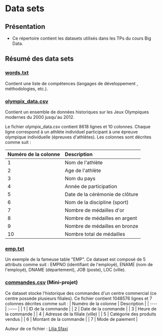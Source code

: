 # Data sets

## Présentation

* Ce répertoire contient les datasets utilisés dans les TPs du cours Big Data.

## Résumé des data sets

### [words.txt](words.txt)

Contient une liste de compétences (langages de développement , méthodologies, etc.).

### [olympix_data.csv](olympix_data.csv)

Contient un ensemble de données historiques sur les Jeux Olympiques modernes du 2000 jusqu'au 2012.

Le fichier olympix_data.csv contient 8618 lignes et 10 colonnes. Chaque ligne correspond à un athlète individuel participant à une épreuve olympique individuelle (épreuves d'athlètes). Les colonnes sont décrites comme suit : 

  | Numéro de la colonne      | Description |
  | :---        |    :----   |
  | 1 | Nom de l'athlète |
  | 2 | Age de l'athlète |
  | 3 | Nom du pays |
  | 4 | Année de participation |
  | 5 | Date de la cérémonie de clôture  |
  | 6 | Nom de la discipline (sport) |
  | 7 | Nombre de médailles d'or |
  | 8 | Nombre de médailles en argent |
  | 9 | Nombre de médailles en bronze |
  | 10 | Nombre total de médailles |

### [emp.txt](emp.txt)

Un exemple de la fameuse table "EMP". Ce dataset est composé de 5 attributs comme suit : EMPNO (identifiant de l'employé), ENAME (nom de l'employé), DNAME (département), JOB (poste), LOC (ville).

### [commandes.csv](commandes.csv) (Mini-projet)

Ce dataset stocke l'historique des commandes d'un centre commercial (ce centre possède plusieurs filiales). Ce fichier contient 1048576 lignes et 7 colonnes décrites comme suit :
  | Numéro de la colonne      | Description |
  | :---        |    :----   |
  | 1 | ID de la commande |
  | 2 | Date de la commande |
  | 3 | Heure de la commande |
  | 4 | Adresse de la filiale (ville) |
  | 5 | Catégorie des produits vendus  |
  | 6 | Montant de la commande |
  | 7 | Mode de paiement |

Auteur de ce fichier : 
[Lilia Sfaxi](https://github.com/liliasfaxi)